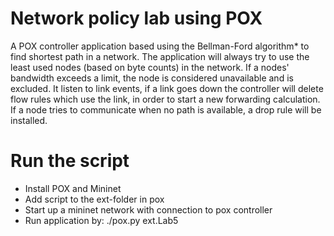 # Network policy lab using POX

A POX controller application based using the Bellman-Ford algorithm* to find shortest path in a network.
The application will always try to use the least used nodes (based on byte counts) in the network.
If a nodes' bandwidth exceeds a limit, the node is considered unavailable and is excluded.
It listen to link events, if a link goes down the controller will delete flow rules which use the link, in order to start a new forwarding calculation. If a node tries to communicate when no path is available, a drop rule will be installed.

# Run the script
- Install POX and Mininet
- Add script to the ext-folder in pox
- Start up a mininet network with connection to pox controller
- Run application by: ./pox.py ext.Lab5
